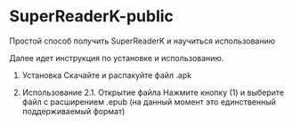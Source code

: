 # SuperReaderK-public
Простой способ получить SuperReaderK и научиться использованию

Далее идет инструкция по установке и использованию.

1. Установка
   Скачайте и распакуйте файл .apk

2. Использование
   2.1. Открытие файла
        Нажмите кнопку (1) и выберите файл с расширением .epub (на данный момент это единственный поддерживаемый формат)
